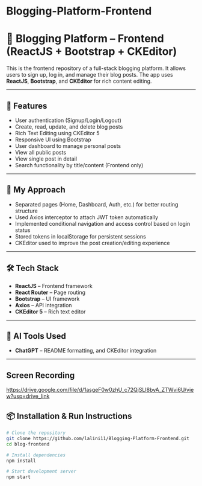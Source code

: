 # Blogging-Platform-Frontend

# 📝 Blogging Platform – Frontend (ReactJS + Bootstrap + CKEditor)

This is the frontend repository of a full-stack blogging platform. It allows users to sign up, log in, and manage their blog posts. The app uses **ReactJS**, **Bootstrap**, and **CKEditor** for rich content editing.

---

## 🚀 Features

- User authentication (Signup/Login/Logout)
- Create, read, update, and delete blog posts
- Rich Text Editing using CKEditor 5
- Responsive UI using Bootstrap
- User dashboard to manage personal posts
- View all public posts
- View single post in detail
- Search functionality by title/content (Frontend only)

---

## 🧠 My Approach

- Separated pages (Home, Dashboard, Auth, etc.) for better routing structure
- Used Axios interceptor to attach JWT token automatically
- Implemented conditional navigation and access control based on login status
- Stored tokens in localStorage for persistent sessions
- CKEditor used to improve the post creation/editing experience

---

## 🛠 Tech Stack

- **ReactJS** – Frontend framework
- **React Router** – Page routing
- **Bootstrap** – UI framework
- **Axios** – API integration
- **CKEditor 5** – Rich text editor

---

## 🤖 AI Tools Used

- **ChatGPT** – README formatting, and CKEditor integration

---

## Screen Recording
https://drive.google.com/file/d/1asgeF0w0zhU_c72QjSLI8byA_ZTWvi6U/view?usp=drive_link


## 📦 Installation & Run Instructions

```bash
# Clone the repository
git clone https://github.com/lalini11/Blogging-Platform-Frontend.git
cd blog-frontend

# Install dependencies
npm install

# Start development server
npm start





